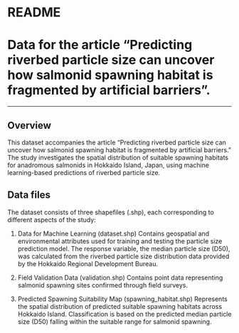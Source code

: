 # README


# Data for the article “Predicting riverbed particle size can uncover how salmonid spawning habitat is fragmented by artificial barriers”.
---


## Overview

This dataset accompanies the article “Predicting riverbed particle size can uncover how salmonid spawning habitat is fragmented by artificial barriers.” The study investigates the spatial distribution of suitable spawning habitats for anadromous salmonids in Hokkaido Island, Japan, using machine learning-based predictions of riverbed particle size. 


## Data files

The dataset consists of three shapefiles (.shp), each corresponding to different aspects of the study:

1. Data for Machine Learning (dataset.shp)
 Contains geospatial and environmental attributes used for training and testing the particle size prediction model.
 The response variable, the median particle size (D50), was calculated from the riverbed particle size distribution data provided by the Hokkaido Regional Development Bureau.

2. Field Validation Data (validation.shp)
 Contains point data representing salmonid spawning sites confirmed through field surveys.

3. Predicted Spawning Suitability Map (spawning_habitat.shp)
 Represents the spatial distribution of predicted suitable spawning habitats across Hokkaido Island.
 Classification is based on the predicted median particle size (D50) falling within the suitable range for salmonid spawning.

